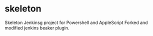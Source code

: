 skeleton
========

Skeleton Jenkinsg project for Powershell and AppleScript
Forked and modified jenkins beaker plugin.
